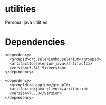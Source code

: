 # utilities
Personal java utilities
# Dependencies
    <dependency>
      <groupId>org.seleniumhq.selenium</groupId>
      <artifactId>selenium-java</artifactId>
      <version>3.141.5</version>
    </dependency>
    
    <dependency>
      <groupId>io.appium</groupId>
      <artifactId>java-client</artifactId>
      <version>7.0.0</version>
    </dependency>

